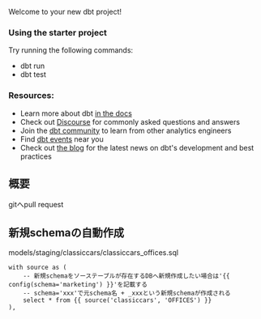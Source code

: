 Welcome to your new dbt project!

### Using the starter project

Try running the following commands:
- dbt run
- dbt test


### Resources:
- Learn more about dbt [in the docs](https://docs.getdbt.com/docs/introduction)
- Check out [Discourse](https://discourse.getdbt.com/) for commonly asked questions and answers
- Join the [dbt community](https://getdbt.com/community) to learn from other analytics engineers
- Find [dbt events](https://events.getdbt.com) near you
- Check out [the blog](https://blog.getdbt.com/) for the latest news on dbt's development and best practices

## 概要
gitへpull request

## 新規schemaの自動作成
models/staging/classiccars/classiccars_offices.sql
```
with source as (
    -- 新規schemaをソーステーブルが存在するDBへ新規作成したい場合は'{{ config(schema='marketing') }}'を記載する
    -- schema='xxx'で元schema名 + _xxxという新規schemaが作成される
    select * from {{ source('classiccars', 'OFFICES') }}
),
```
